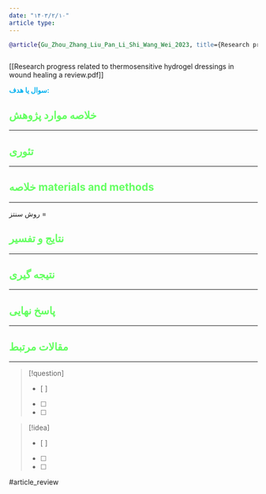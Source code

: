 ```yaml
---
date: "۱۴۰۳/۲/۱۰"
article type:
---
```


```bibtex
@article{Gu_Zhou_Zhang_Liu_Pan_Li_Shi_Wang_Wei_2023, title={Research progress related to thermosensitive hydrogel dressings in wound healing: a review}, volume={5}, url={https://pubmed.ncbi.nlm.nih.gov/37941954/}, DOI={[10.1039/d3na00407d](https://doi.org/10.1039/d3na00407d)}, number={22}, journal={Nanoscale Advances}, author={Gu, Ruting and Zhou, Haiqing and Zhang, Zirui and Liu, Yun and Pan, Yueshuai and Li, Qianqian and Shi, Changfang and Wang, Yanhui and Wei, Lili}, year={2023}, month=jan, pages={6017–6037} }



```

[[Research progress related to thermosensitive hydrogel dressings in wound healing a review.pdf]]

**<span style="color:#00b0f0">سوال یا هدف:</span>**



## <span style="color:#64ff61">خلاصه موارد پژوهش</span>
---

## <span style="color:#64ff61">تئوری</span>
---



## <span style="color:#64ff61">خلاصه materials and methods</span>
---

روش سنتز = 



## <span style="color:#64ff61"> نتایج و تفسیر</span>
---



## <span style="color:#64ff61">نتیجه گیری</span>
---



## <span style="color:#64ff61">پاسخ نهایی</span>
---




## <span style="color:#64ff61">مقالات مرتبط</span>
---





> [!question] 
>- [ ] 
>- [ ]  
>- [ ] 


> [!idea] 
> - [ ] 
>- [ ] 
>- [ ] 



#article_review
